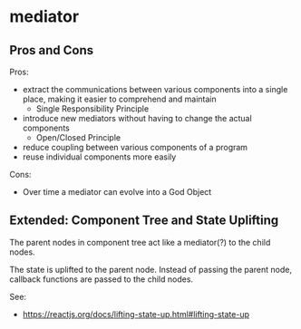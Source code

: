 # mediator

## Pros and Cons

Pros:

- extract the communications between various components into a single place, making it easier to comprehend and maintain
  - Single Responsibility Principle
- introduce new mediators without having to change the actual components
  - Open/Closed Principle
- reduce coupling between various components of a program
- reuse individual components more easily

Cons:

- Over time a mediator can evolve into a God Object

## Extended: Component Tree and State Uplifting

The parent nodes in component tree act like a mediator(?) to the child nodes.

The state is uplifted to the parent node. Instead of passing the parent node, callback functions are passed to the child nodes.

See:

- https://reactjs.org/docs/lifting-state-up.html#lifting-state-up
